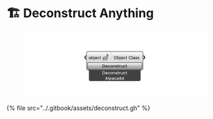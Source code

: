 # 🏗️ Deconstruct Anything



<figure><img src="../.gitbook/assets/deconstruct.png" alt=""><figcaption></figcaption></figure>

{% file src="../.gitbook/assets/deconstruct.gh" %}

